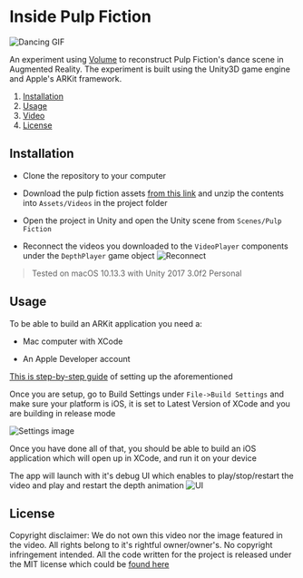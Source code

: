 # Inside Pulp Fiction
![Dancing GIF](https://github.com/juniorxsound/Pulp-Fiction-AR/blob/master/Resources/1.gif)

An experiment using [Volume](https://volume.gl) to reconstruct Pulp Fiction's dance scene in Augmented Reality. The experiment is built using the Unity3D game engine and Apple's ARKit framework.
1. [Installation](#installation)
1. [Usage](#usage)
1. [Video](https://www.youtube.com/watch?v=iwJt4DM6mJA)
1. [License](#license)

## Installation
- Clone the repository to your computer

- Download the pulp fiction assets [from this link](http://cdn.volume.gl/pulp_fiction_videos.zip) and unzip the contents into ```Assets/Videos``` in the project folder

- Open the project in Unity and open the Unity scene from ```Scenes/Pulp Fiction``` 

- Reconnect the videos you downloaded to the ```VideoPlayer``` components under the ```DepthPlayer``` game object
![Reconnect](https://github.com/juniorxsound/Pulp-Fiction-AR/blob/master/Resources/reconnect.png)

> Tested on macOS 10.13.3 with Unity 2017 3.0f2 Personal

## Usage
To be able to build an ARKit application you need a:
- Mac computer with XCode

- An Apple Developer account

[This is step-by-step guide](https://mobile-ar.reality.news/how-to/arkit-101-using-unity-arkit-plugin-create-apps-for-iphone-ipad-0178022/) of setting up the aforementioned

Once you are setup, go to Build Settings under ```File->Build Settings``` and make sure your platform is iOS, it is set to Latest Version of XCode and you are building in release mode

![Settings image](https://github.com/juniorxsound/Pulp-Fiction-AR/blob/master/Resources/settings.png)

Once you have done all of that, you should be able to build an iOS application which will open up in XCode, and run it on your device

The app will launch with it's debug UI which enables to play/stop/restart the video and play and restart the depth animation
![UI](https://github.com/juniorxsound/Pulp-Fiction-AR/blob/master/Resources/debug.png)

## License
Copyright disclaimer: We do not own this video nor the image featured in the video. All rights belong to it's rightful owner/owner's. No copyright infringement intended. All the code written for the project is released under the MIT license which could be [found here](https://github.com/juniorxsound/Pulp-Fiction-AR/blob/master/LICENSE)
